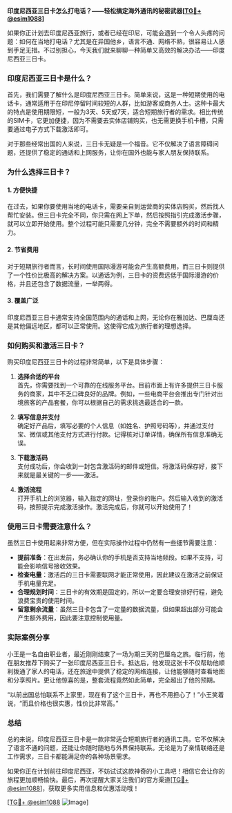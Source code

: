 **印度尼西亚三日卡怎么打电话？——轻松搞定海外通讯的秘密武器[[TG💪+ @esim1088](https://t.me/s/esim1088)]**

如果你正计划去印度尼西亚旅行，或者已经在印尼，可能会遇到一个令人头疼的问题：如何在当地打电话？尤其是在异国他乡，语言不通、网络不熟，很容易让人感到手足无措。不过别担心，今天我们就来聊聊一种简单又高效的解决办法——印度尼西亚三日卡。

### 印度尼西亚三日卡是什么？

首先，我们需要了解什么是印度尼西亚三日卡。简单来说，这是一种短期使用的电话卡，通常适用于在印尼停留时间较短的人群，比如游客或商务人士。这种卡最大的特点是使用期限短，一般为3天、5天或7天，适合短期旅行者的需求。相比传统的SIM卡，它更加便捷，因为不需要去实体店铺购买，也无需更换手机卡槽，只需要通过电子方式下载激活即可。

对于那些经常出国的人来说，三日卡无疑是一个福音。它不仅解决了语言障碍问题，还提供了稳定的通话和上网服务，让你在国外也能与家人朋友保持联系。

### 为什么选择三日卡？

#### 1. **方便快捷**
   在过去，如果你要使用当地的电话卡，需要亲自到运营商的实体店购买，然后找人帮忙安装。但三日卡完全不同，你只需在网上下单，然后按照指引完成激活步骤，就可以立即开始使用。整个过程可能只需要几分钟，完全不需要额外的时间和精力。

#### 2. **节省费用**
   对于短期旅行者而言，长时间使用国际漫游可能会产生高额费用，而三日卡则提供了一个性价比极高的解决方案。以通话为例，三日卡的资费远低于国际漫游的价格，并且还包含了数据流量，一举两得。

#### 3. **覆盖广泛**
   印度尼西亚三日卡通常支持全国范围内的通话和上网，无论你在雅加达、巴厘岛还是其他偏远地区，都可以正常使用。这使得它成为旅行者的理想选择。

### 如何购买和激活三日卡？

购买印度尼西亚三日卡的过程非常简单，以下是具体步骤：

1. **选择合适的平台**  
   首先，你需要找到一个可靠的在线服务平台。目前市面上有许多提供三日卡服务的商家，其中不乏口碑良好的品牌。例如，一些电商平台会推出专门针对出境旅客的产品套餐，你可以根据自己的需求挑选最适合的一款。

2. **填写信息并支付**  
   确定好产品后，填写必要的个人信息（如姓名、护照号码等），并通过支付宝、微信或其他支付方式进行付款。记得核对订单详情，确保所有信息准确无误。

3. **下载激活码**  
   支付成功后，你会收到一封包含激活码的邮件或短信。将激活码保存好，接下来就是最关键的一步——激活。

4. **激活流程**  
   打开手机上的浏览器，输入指定的网址，登录你的账户。然后输入收到的激活码，按照提示完成激活操作。激活完成后，你就可以开始使用了！

### 使用三日卡需要注意什么？

虽然三日卡使用起来非常方便，但在实际操作过程中仍然有一些细节需要注意：

- **提前准备**：在出发前，务必确认你的手机是否支持当地频段。如果不支持，可能会影响信号接收效果。
- **检查电量**：激活后的三日卡需要联网才能正常使用，因此建议在激活之前保证手机电量充足。
- **合理规划时间**：三日卡的有效期是固定的，所以一定要合理安排好行程，避免浪费宝贵的使用时间。
- **留意剩余流量**：虽然三日卡包含了一定量的数据流量，但如果超出部分可能会产生额外费用，因此要注意控制使用量。

### 实际案例分享

小王是一名自由职业者，最近刚刚结束了一场为期三天的巴厘岛之旅。临行前，他在朋友推荐下购买了一张印度尼西亚三日卡。抵达后，他发现这张卡不仅帮助他顺利拨通了家人的电话，还在旅途中提供了稳定的网络连接，让他能够随时查看地图和分享照片。更让他惊喜的是，整套流程竟然如此简单，完全超出了他的预期。

“以前出国总怕联系不上家里，现在有了这个三日卡，再也不用担心了！”小王笑着说，“而且价格也很实惠，性价比非常高。”

### 总结

总的来说，印度尼西亚三日卡是一款非常适合短期旅行者的通讯工具。它不仅解决了语言不通的问题，还能让你随时随地与外界保持联系。无论是为了亲情联络还是工作需求，三日卡都能满足你的各种场景需求。

如果你正在计划前往印度尼西亚，不妨试试这款神奇的小工具吧！相信它会让你的旅程更加顺畅愉快。最后，再次提醒大家关注我们的官方渠道[[TG💪+ @esim1088](https://t.me/s/esim1088)]，获取更多实用信息和优惠活动哦！

[[TG💪+ @esim1088](https://t.me/s/esim1088) ![Image](https://i.postimg.cc/4NQfJmqS/Snipaste-2025-05-13-00-14-12.png)]